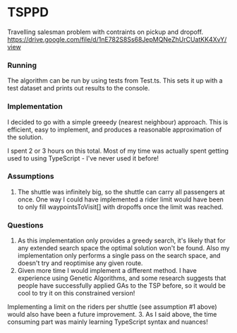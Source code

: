 # TSPPD
Travelling salesman problem with contraints on pickup and dropoff.
https://drive.google.com/file/d/1nE782S8Ss68JepMQNeZhUrCUatKK4XvY/view

### Running
The algorithm can be run by using tests from Test.ts. This sets it up with a test dataset and prints out results to the console.

### Implementation
I decided to go with a simple greeedy (nearest neighbour) approach. This is efficient, easy to implement, and produces a reasonable approximation of the solution.

I spent 2 or 3 hours on this total. Most of my time was actually spent getting used to using TypeScript - I've never used it before!

### Assumptions
1. The shuttle was infinitely big, so the shuttle can carry all passengers at once. One way I could have implemented a rider limit would have been to only fill waypointsToVisit[] with dropoffs once the limit was reached.

### Questions
1. As this implementation only provides a greedy search, it's likely that for any extended search space the optimal solution won't be found. Also my implementation only performs a single pass on the search space, and doesn't try and reoptimise any given route.
2. Given more time I would implement a different method. I have experience using Genetic Algorithms, and some research suggests that people have successfully applied GAs to the TSP before, so it would be cool to try it on this constrained version! 

Implementing a limit on the riders per shuttle (see assumption #1 above) would also have been a future improvement.
3. As I said above, the time consuming part was mainly learning TypeScript syntax and nuances!
